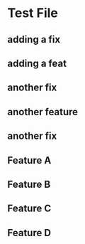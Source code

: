 # Test File

## adding a fix

## adding a feat

## another fix

## another feature

## another fix

## Feature A

## Feature B

## Feature C

## Feature D